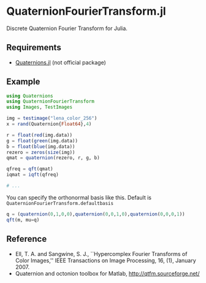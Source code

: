# QuaternionFourierTransform.jl

Discrete Quaternion Fourier Transform for Julia.

## Requirements

- [Quaternions.jl](https://github.com/peakbook/Quaternions.jl) (not official package)

## Example

```julia
using Quaternions
using QuaternionFourierTransform
using Images, TestImages

img = testimage("lena_color_256")
x = rand(Quaternion{Float64},4)

r = float(red(img.data))
g = float(green(img.data))
b = float(blue(img.data))
rezero = zeros(size(img))
qmat = quaternion(rezero, r, g, b)

qfreq = qft(qmat)
iqmat = iqft(qfreq)

# ...
```

You can specify the orthonormal basis like this. Default is `QuaternionFourierTransform.defaultbasis`
```julia
q = (quaternion(0,1,0,0),quaternion(0,0,1,0),quaternion(0,0,0,1))
qft(m, mu=q)
```

## Reference

- Ell, T. A. and Sangwine, S. J., ``Hypercomplex Fourier Transforms of Color Images,'' IEEE Transactions on Image Processing, 16, (1), January 2007.
- Quaternion and octonion toolbox for Matlab, http://qtfm.sourceforge.net/

